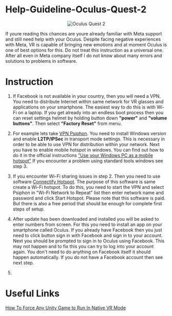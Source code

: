 # Help-Guideline-Oculus-Quest-2
<p align="center">
  <img src="https://equipvr.io/wp-content/uploads/2020/09/oculus-quest-2-logo-290.60505260324xauto@2x.png" alt="Oculus Quest 2"/>
</p>
If youre reading this chances are youre already familiar with Meta support and still need help with your Oculus. Despite facing negative experiences with Meta, VR is capable of bringing new emotions and at moment Oculus is one of best options for this. Do not treat this instruction as a universal one. After all even in Meta company itself I do not know about many errors and solutions to problems in software.


# Instruction

1. If Facebook is not available in your country, then you will need a VPN. You need to distribute Internet within same network for VR glasses and applications on your smartphone. The easiest way to do this is with Wi-Fi on a laptop. If you get already into an endless boot process then you can reset settings helmet by holding button down **"power"** and **"volume buttons"**. Then select **"Factory Reset"** from menu.

2. For example lets take [VPN Psiphon](https://psiphon.ca). You need to install Windows version and enable **L2TP/IPSec** in transport mode settings. This is necessary in order to be able to use VPN for distribution within your network. Next you have to enable mobile hotspot in windows. You can find out how to do it in the official instructions ["Use your Windows PC as a mobile hotspot"](https://support.microsoft.com/en-us/windows/use-your-windows-pc-as-a-mobile-hotspot-c89b0fad-72d5-41e8-f7ea-406ad9036b85) If you encounter a problem using standard tools windows see step 3.

3. If you encounter Wi-Fi sharing issues in step 2. Then you need to use software [Connectify Hotspot](https://connectify.me). The purpose of this software is same  create a Wi-Fi hotspot. To do this, you need to start the VPN and select Psiphon in "Wi-Fi Network to Repeat" list then enter network name and password and click Start Hotspot. Please note that this software is paid. But there is also a free period that should be enough for complete first steps of setup.

4. After update has been downloaded and installed you will be asked to enter numbers from screen. For this you need to install an app on your smartphone called Oculus. If you already have Facebook then you just need to click button sign in with Facebook and sign in to your account. Next you should be prompted to sign in to Oculus using Facebook. This may not happen and to fix this you can try to log into your account again. You don't need to do anything on Facebook itself it should happen automatically. If you do not have a Facebook account then see next step.

5.

# Useful Links

[How To Force Any Unity Game to Run In Native VR Mode](https://www.notion.so/beastsaber/How-To-Force-Any-Unity-Game-to-Run-In-Native-VR-Mode-cf8c50f66f2740d5b692db786a8386a1)
